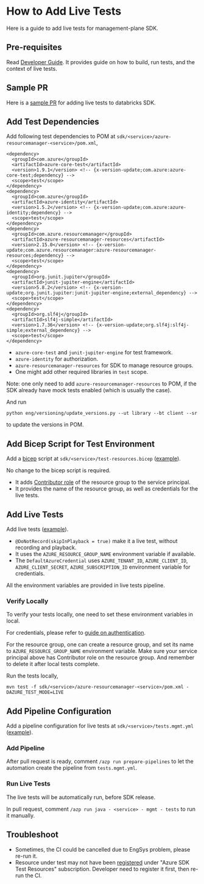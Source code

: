 # How to Add Live Tests

Here is a guide to add live tests for management-plane SDK.

## Pre-requisites

Read [Developer Guide](https://github.com/Azure/azure-sdk-for-java/blob/main/CONTRIBUTING.md#developer-guide).
It provides guide on how to build, run tests, and the context of live tests.

## Sample PR

Here is a [sample PR](https://github.com/Azure/azure-sdk-for-java/pull/35315) for adding live tests to databricks SDK.

## Add Test Dependencies

Add following test dependencies to POM at `sdk/<service>/azure-resourcemanager-<service>/pom.xml`,
```
<dependency>
  <groupId>com.azure</groupId>
  <artifactId>azure-core-test</artifactId>
  <version>1.9.1</version> <!-- {x-version-update;com.azure:azure-core-test;dependency} -->
  <scope>test</scope>
</dependency>
<dependency>
  <groupId>com.azure</groupId>
  <artifactId>azure-identity</artifactId>
  <version>1.5.2</version> <!-- {x-version-update;com.azure:azure-identity;dependency} -->
  <scope>test</scope>
</dependency>
<dependency>
  <groupId>com.azure.resourcemanager</groupId>
  <artifactId>azure-resourcemanager-resources</artifactId>
  <version>2.15.0</version> <!-- {x-version-update;com.azure.resourcemanager:azure-resourcemanager-resources;dependency} -->
  <scope>test</scope>
</dependency>
<dependency>
  <groupId>org.junit.jupiter</groupId>
  <artifactId>junit-jupiter-engine</artifactId>
  <version>5.8.2</version> <!-- {x-version-update;org.junit.jupiter:junit-jupiter-engine;external_dependency} -->
  <scope>test</scope>
</dependency>
<dependency>
  <groupId>org.slf4j</groupId>
  <artifactId>slf4j-simple</artifactId>
  <version>1.7.36</version> <!-- {x-version-update;org.slf4j:slf4j-simple;external_dependency} -->
  <scope>test</scope>
</dependency>
```

- `azure-core-test` and `junit-jupiter-engine` for test framework.
- `azure-identity` for authorization.
- `azure-resourcemanager-resources` for SDK to manage resource groups.
- One might add other required libraries in `test` scope.

Note: one only need to add `azure-resourcemanager-resources` to POM, if the SDK already have mock tests enabled (which is usually the case).

And run
```
python eng/versioning/update_versions.py --ut library --bt client --sr
```
to update the versions in POM.

## Add Bicep Script for Test Environment

Add a [bicep](https://github.com/Azure/bicep) script at `sdk/<service>/test-resources.bicep` ([example](https://github.com/Azure/azure-sdk-for-java/blob/main/sdk/mediaservices/test-resources.bicep)).

No change to the bicep script is required.

- It adds [Contributor role](https://docs.microsoft.com/azure/role-based-access-control/built-in-roles#contributor) of the resource group to the service principal.
- It provides the name of the resource group, as well as credentials for the live tests.

## Add Live Tests

Add live tests ([example](https://github.com/Azure/azure-sdk-for-java/blob/main/sdk/mediaservices/azure-resourcemanager-mediaservices/src/test/java/com/azure/resourcemanager/mediaservices/MediaServicesTests.java)).

- `@DoNotRecord(skipInPlayback = true)` make it a live test, without recording and playback.
- It uses the `AZURE_RESOURCE_GROUP_NAME` environment variable if available.
- The `DefaultAzureCredential` uses `AZURE_TENANT_ID`, `AZURE_CLIENT_ID`, `AZURE_CLIENT_SECRET`, `AZURE_SUBSCRIPTION_ID` environment variable for credentials. 

All the environment variables are provided in live tests pipeline.

### Verify Locally

To verify your tests locally, one need to set these environment variables in local.

For credentials, please refer to [guide on authentication](https://docs.microsoft.com/azure/developer/java/sdk/get-started#set-up-authentication).

For the resource group, one can create a resource group, and set its name to `AZURE_RESOURCE_GROUP_NAME` environment variable.
Make sure your service principal above has Contributor role on the resource group.
And remember to delete it after local tests complete.

Run the tests locally,
```
mvn test -f sdk/<service>/azure-resourcemanager-<service>/pom.xml -DAZURE_TEST_MODE=LIVE
```

## Add Pipeline Configuration

Add a pipeline configuration for live tests at `sdk/<service>/tests.mgmt.yml` ([example](https://github.com/Azure/azure-sdk-for-java/blob/main/sdk/mediaservices/tests.mgmt.yml)).

### Add Pipeline

After pull request is ready, comment `/azp run prepare-pipelines` to let the automation create the pipeline from `tests.mgmt.yml`.

### Run Live Tests

The live tests will be automatically run, before SDK release.

In pull request, comment `/azp run java - <service> - mgmt - tests` to run it manually.

## Troubleshoot

- Sometimes, the CI could be cancelled due to EngSys problem, please re-run it.
- Resource under test may not have been [registered](https://learn.microsoft.com/azure/azure-resource-manager/troubleshooting/error-register-resource-provider?tabs=azure-cli) under "Azure SDK Test Resources" subscription. Developer need to register it first, then re-run the CI.

